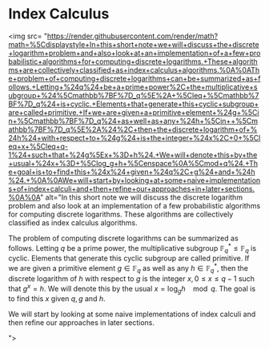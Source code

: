# Index Calculus
<img src=
"https://render.githubusercontent.com/render/math?math=%5Cdisplaystyle+In+this+short+note+we+will+discuss+the+discrete+logarithm+problem+and+also+look+at+an+implementation+of+a+few+probabilistic+algorithms+for+computing+discrete+logarithms.+These+algorithms+are+collectively+classified+as+index+calculus+algorithms.%0A%0AThe+problem+of+computing+discrete+logarithms+can+be+summarized+as+follows.+Letting+%24q%24+be+a+prime+power%2C+the+multiplicative+subgroup+%24%5Cmathbb%7BF%7D_q%5E%2A+%5Cleq+%5Cmathbb%7BF%7D_q%24+is+cyclic.+Elements+that+generate+this+cyclic+subgroup+are+called+primitive.+If+we+are+given+a+primitive+element+%24g+%5Cin+%5Cmathbb%7BF%7D_q%24+as+well+as+any+%24h+%5Cin++%5Cmathbb%7BF%7D_q%5E%2A%24%2C+then+the+discrete+logarithm+of+%24h%24+with+respect+to+%24g%24+is+the+integer+%24x%2C+0+%5Cleq+x+%5Cleq+q-1%24+such+that+%24g%5Ex+%3D+h%24.+We+will+denote+this+by+the+usual+%24x+%3D+%5Clog_g+h+%5Censpace%0A%5Cmod+q%24.+The+goal+is+to+find+this+%24x%24+given+%24q%2C+g%24+and+%24h%24.+%0A%0AWe+will+start+by+looking+at+some+naive+implementations+of+index+calculi+and+then+refine+our+approaches+in+later+sections.%0A%0A" 
alt="In this short note we will discuss the discrete logarithm problem and also look at an implementation of a few probabilistic algorithms for computing discrete logarithms. These algorithms are collectively classified as index calculus algorithms.

The problem of computing discrete logarithms can be summarized as follows. Letting $q$ be a prime power, the multiplicative subgroup $\mathbb{F}_q^* \leq \mathbb{F}_q$ is cyclic. Elements that generate this cyclic subgroup are called primitive. If we are given a primitive element $g \in \mathbb{F}_q$ as well as any $h \in  \mathbb{F}_q^*$, then the discrete logarithm of $h$ with respect to $g$ is the integer $x, 0 \leq x \leq q-1$ such that $g^x = h$. We will denote this by the usual $x = \log_g h \enspace
\mod q$. The goal is to find this $x$ given $q, g$ and $h$. 

We will start by looking at some naive implementations of index calculi and then refine our approaches in later sections.

">
